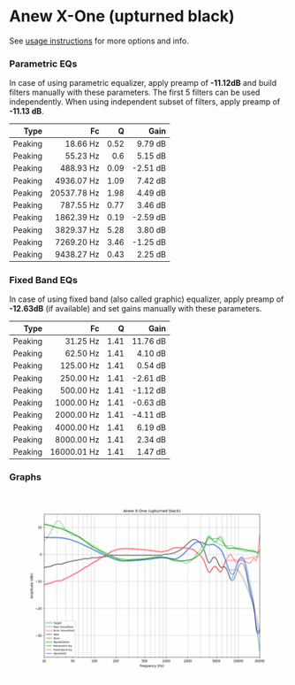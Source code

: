 # Anew X-One (upturned black)
See [usage instructions](https://github.com/jaakkopasanen/AutoEq#usage) for more options and info.

### Parametric EQs
In case of using parametric equalizer, apply preamp of **-11.12dB** and build filters manually
with these parameters. The first 5 filters can be used independently.
When using independent subset of filters, apply preamp of **-11.13 dB**.

| Type    | Fc          |    Q | Gain     |
|--------:|------------:|-----:|---------:|
| Peaking | 18.66 Hz    | 0.52 | 9.79 dB  |
| Peaking | 55.23 Hz    | 0.6  | 5.15 dB  |
| Peaking | 488.93 Hz   | 0.09 | -2.51 dB |
| Peaking | 4936.07 Hz  | 1.09 | 7.42 dB  |
| Peaking | 20537.78 Hz | 1.98 | 4.49 dB  |
| Peaking | 787.55 Hz   | 0.77 | 3.46 dB  |
| Peaking | 1862.39 Hz  | 0.19 | -2.59 dB |
| Peaking | 3829.37 Hz  | 5.28 | 3.80 dB  |
| Peaking | 7269.20 Hz  | 3.46 | -1.25 dB |
| Peaking | 9438.27 Hz  | 0.43 | 2.25 dB  |

### Fixed Band EQs
In case of using fixed band (also called graphic) equalizer, apply preamp of **-12.63dB**
(if available) and set gains manually with these parameters.

| Type    | Fc          |    Q | Gain     |
|--------:|------------:|-----:|---------:|
| Peaking | 31.25 Hz    | 1.41 | 11.76 dB |
| Peaking | 62.50 Hz    | 1.41 | 4.10 dB  |
| Peaking | 125.00 Hz   | 1.41 | 0.54 dB  |
| Peaking | 250.00 Hz   | 1.41 | -2.61 dB |
| Peaking | 500.00 Hz   | 1.41 | -1.12 dB |
| Peaking | 1000.00 Hz  | 1.41 | -0.63 dB |
| Peaking | 2000.00 Hz  | 1.41 | -4.11 dB |
| Peaking | 4000.00 Hz  | 1.41 | 6.19 dB  |
| Peaking | 8000.00 Hz  | 1.41 | 2.34 dB  |
| Peaking | 16000.01 Hz | 1.41 | 1.47 dB  |

### Graphs
![](./Anew%20X-One%20(upturned%20black).png)